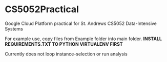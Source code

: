 # CS5052Practical
Google Cloud Platform practical for St. Andrews CS5052 Data-Intensive Systems

For example use, copy files from Example folder into main folder. **INSTALL REQUIREMENTS.TXT TO PYTHON VIRTUALENV FIRST**

Currently does not loop instance-selection or run analysis
